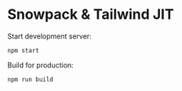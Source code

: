 # Snowpack & Tailwind JIT

Start development server:

```
npm start
```

Build for production:

```
npm run build
```
